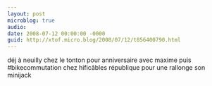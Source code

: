 ```yaml
---
layout: post
microblog: true
audio: 
date: 2008-07-12 00:00:00 -0000
guid: http://xtof.micro.blog/2008/07/12/t856400790.html
---
```

déj à neuilly chez le tonton pour anniversaire avec maxime puis #bikecommutation chez hificâbles république pour une rallonge son minijack
